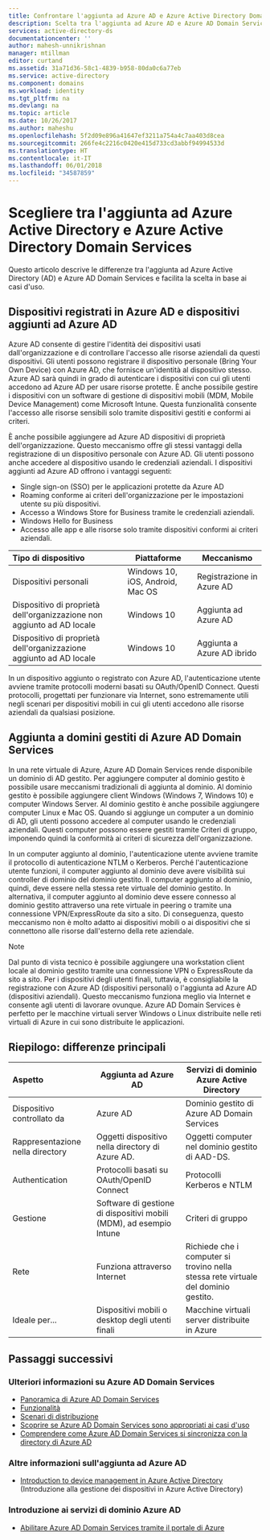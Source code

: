 ```yaml
---
title: Confrontare l'aggiunta ad Azure AD e Azure Active Directory Domain Services | Microsoft Docs
description: Scelta tra l'aggiunta ad Azure AD e Azure AD Domain Services
services: active-directory-ds
documentationcenter: ''
author: mahesh-unnikrishnan
manager: mtillman
editor: curtand
ms.assetid: 31a71d36-58c1-4839-b958-80da0c6a77eb
ms.service: active-directory
ms.component: domains
ms.workload: identity
ms.tgt_pltfrm: na
ms.devlang: na
ms.topic: article
ms.date: 10/26/2017
ms.author: maheshu
ms.openlocfilehash: 5f2d09e896a41647ef3211a754a4c7aa403d8cea
ms.sourcegitcommit: 266fe4c2216c0420e415d733cd3abbf94994533d
ms.translationtype: HT
ms.contentlocale: it-IT
ms.lasthandoff: 06/01/2018
ms.locfileid: "34587859"
---
```

# <a name="choose-between-azure-active-directory-join-and-azure-active-directory-domain-services"></a>Scegliere tra l'aggiunta ad Azure Active Directory e Azure Active Directory Domain Services
Questo articolo descrive le differenze tra l'aggiunta ad Azure Active Directory (AD) e Azure AD Domain Services e facilita la scelta in base ai casi d'uso.

## <a name="azure-ad-registered-and-azure-ad-joined-devices"></a>Dispositivi registrati in Azure AD e dispositivi aggiunti ad Azure AD
Azure AD consente di gestire l'identità dei dispositivi usati dall'organizzazione e di controllare l'accesso alle risorse aziendali da questi dispositivi. Gli utenti possono registrare il dispositivo personale (Bring Your Own Device) con Azure AD, che fornisce un'identità al dispositivo stesso. Azure AD sarà quindi in grado di autenticare i dispositivi con cui gli utenti accedono ad Azure AD per usare risorse protette. È anche possibile gestire i dispositivi con un software di gestione di dispositivi mobili (MDM, Mobile Device Management) come Microsoft Intune. Questa funzionalità consente l'accesso alle risorse sensibili solo tramite dispositivi gestiti e conformi ai criteri.

È anche possibile aggiungere ad Azure AD dispositivi di proprietà dell'organizzazione. Questo meccanismo offre gli stessi vantaggi della registrazione di un dispositivo personale con Azure AD. Gli utenti possono anche accedere al dispositivo usando le credenziali aziendali. I dispositivi aggiunti ad Azure AD offrono i vantaggi seguenti:
* Single sign-on (SSO) per le applicazioni protette da Azure AD
* Roaming conforme ai criteri dell'organizzazione per le impostazioni utente su più dispositivi.
* Accesso a Windows Store for Business tramite le credenziali aziendali.
* Windows Hello for Business
* Accesso alle app e alle risorse solo tramite dispositivi conformi ai criteri aziendali.

| **Tipo di dispositivo** | **Piattaforme** | **Meccanismo** |
|:---| --- | --- |
| Dispositivi personali | Windows 10, iOS, Android, Mac OS | Registrazione in Azure AD |
| Dispositivo di proprietà dell'organizzazione non aggiunto ad AD locale | Windows 10 | Aggiunta ad Azure AD |
| Dispositivo di proprietà dell'organizzazione aggiunto ad AD locale | Windows 10 | Aggiunta a Azure AD ibrido |

In un dispositivo aggiunto o registrato con Azure AD, l'autenticazione utente avviene tramite protocolli moderni basati su OAuth/OpenID Connect. Questi protocolli, progettati per funzionare via Internet, sono estremamente utili negli scenari per dispositivi mobili in cui gli utenti accedono alle risorse aziendali da qualsiasi posizione.


## <a name="domain-join-to-azure-ad-domain-services-managed-domains"></a>Aggiunta a domini gestiti di Azure AD Domain Services
In una rete virtuale di Azure, Azure AD Domain Services rende disponibile un dominio di AD gestito. Per aggiungere computer al dominio gestito è possibile usare meccanismi tradizionali di aggiunta al dominio. Al dominio gestito è possibile aggiungere client Windows (Windows 7, Windows 10) e computer Windows Server. Al dominio gestito è anche possibile aggiungere computer Linux e Mac OS. Quando si aggiunge un computer a un dominio di AD, gli utenti possono accedere al computer usando le credenziali aziendali. Questi computer possono essere gestiti tramite Criteri di gruppo, imponendo quindi la conformità ai criteri di sicurezza dell'organizzazione.

In un computer aggiunto al dominio, l'autenticazione utente avviene tramite il protocollo di autenticazione NTLM o Kerberos. Perché l'autenticazione utente funzioni, il computer aggiunto al dominio deve avere visibilità sui controller di dominio del dominio gestito. Il computer aggiunto al dominio, quindi, deve essere nella stessa rete virtuale del dominio gestito. In alternativa, il computer aggiunto al dominio deve essere connesso al dominio gestito attraverso una rete virtuale in peering o tramite una connessione VPN/ExpressRoute da sito a sito. Di conseguenza, questo meccanismo non è molto adatto ai dispositivi mobili o ai dispositivi che si connettono alle risorse dall'esterno della rete aziendale.

> [!NOTE]
> Dal punto di vista tecnico è possibile aggiungere una workstation client locale al dominio gestito tramite una connessione VPN o ExpressRoute da sito a sito. Per i dispositivi degli utenti finali, tuttavia, è consigliabile la registrazione con Azure AD (dispositivi personali) o l'aggiunta ad Azure AD (dispositivi aziendali). Questo meccanismo funziona meglio via Internet e consente agli utenti di lavorare ovunque. Azure AD Domain Services è perfetto per le macchine virtuali server Windows o Linux distribuite nelle reti virtuali di Azure in cui sono distribuite le applicazioni.


## <a name="summary---key-differences"></a>Riepilogo: differenze principali
| **Aspetto** | **Aggiunta ad Azure AD** | **Servizi di dominio Azure Active Directory** |
|:---| --- | --- |
| Dispositivo controllato da | Azure AD | Dominio gestito di Azure AD Domain Services |
| Rappresentazione nella directory | Oggetti dispositivo nella directory di Azure AD. | Oggetti computer nel dominio gestito di AAD-DS. |
| Authentication | Protocolli basati su OAuth/OpenID Connect | Protocolli Kerberos e NTLM |
| Gestione | Software di gestione di dispositivi mobili (MDM), ad esempio Intune | Criteri di gruppo |
| Rete | Funziona attraverso Internet | Richiede che i computer si trovino nella stessa rete virtuale del dominio gestito.|
| Ideale per... | Dispositivi mobili o desktop degli utenti finali | Macchine virtuali server distribuite in Azure |


## <a name="next-steps"></a>Passaggi successivi
### <a name="learn-more-about-azure-ad-domain-services"></a>Ulteriori informazioni su Azure AD Domain Services
* [Panoramica di Azure AD Domain Services](active-directory-ds-overview.md)
* [Funzionalità](active-directory-ds-features.md)
* [Scenari di distribuzione](active-directory-ds-scenarios.md)
* [Scoprire se Azure AD Domain Services sono appropriati ai casi d'uso](active-directory-ds-comparison.md)
* [Comprendere come Azure AD Domain Services si sincronizza con la directory di Azure AD](active-directory-ds-synchronization.md)

### <a name="learn-more-about-azure-ad-join"></a>Altre informazioni sull'aggiunta ad Azure AD
* [Introduction to device management in Azure Active Directory](../active-directory/device-management-introduction.md) (Introduzione alla gestione dei dispositivi in Azure Active Directory)

### <a name="get-started-with-azure-ad-domain-services"></a>Introduzione ai servizi di dominio Azure AD
* [Abilitare Azure AD Domain Services tramite il portale di Azure](active-directory-ds-getting-started.md)
